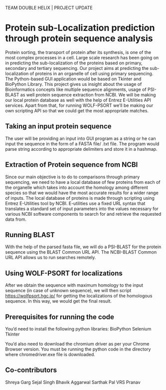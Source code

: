 TEAM DOUBLE HELIX | PROJECT UPDATE 
# Protein sub-Localization prediction through protein sequence analysis	

Protein sorting, the transport of protein after its synthesis, is one of the most complex processes in a cell. Large scale research has been going on in predicting the sub-localization of the proteins based on primary, secondary and tertiary sequencing. 
Our project aims at predicting the  sub-localization of proteins in an organelle of cell using primary sequencing. The Python-based GUI application would be based on Tkinter and BioPython Library. This project gives us insight about the usage of Bioinformatics concepts like multiple sequence alignments, usage of PSI-BLAST as well protein sequence extraction from NCBI. We will be making our local protein database as well with the help of Entrez E-Utilities API services. Apart from that, for running WOLF-PSORT we’ll be making our own scripting API so that we could get the most appropriate matches.

## Taking an input protein sequence
The user will be providing an input into GUI program as a string or he can input the sequence in the form of a FASTA file/ .txt file. The program would parse string according to appropriate delimiters and store it in a hashmap.

## Extraction of Protein sequence from NCBI 
Since our main objective is to do to comparisons through primary sequencing, we need to have a local database of few proteins from each of the organelle which takes into account the homology among different species so that we would have the most accurate results for a wider range of inputs. The local database of proteins is made through scripting using Entrez E-Utilities tool by NCBI. E-utilities use a fixed URL syntax that translates a standard set of input parameters into the values necessary for various NCBI software components to search for and retrieve the requested data from.

## Running BLAST 
With the help of the parsed fasta file, we will do a PSI-BLAST for the protein sequence using the BLAST Common URL API. The NCBI-BLAST Common URL API allows us to run searches remotely.

## Using WOLF-PSORT for localizations
After we obtain the sequence with maximum homology to the input sequence (in case of unknown sequence), we will then script https://wolfpsort.hgc.jp/ for getting the localizations of the homologous sequence. In this way, we would get the final result.

## Prerequisites for running the code
You’d need to install the following python libraries:
BioPython
Selenium
Tkinter

You’d also need to download the chromium driver as per your Chrome Browser version. You must be running the python code in the directory where chromedriver.exe file is downloaded.

## Co-contributors
Shreya Garg
Sejal Singh
Bhavik Aggarwal
Sarthak Pal
VRS Pranav




